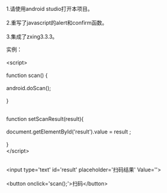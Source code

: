 1.请使用android studio打开本项目。<br>     
2.重写了javascript的alert和confirm函数。 <br>         
3.集成了zxing3.3.3。 <br>        

实例：<br>       
\<script\> <br>       
function scan() { <br>       
     android.doScan();  <br>      
}  <br><br>        
     
function setScanResult(result){<br>         
    document.getElementById('result').value = result ;<br>        
}     
\</script\><br><br>          

\<input type='text' id='result' placeholder='扫码结果' Value=''\><br>        
\<button onclick='scan();'\>扫码\</button\><br>        


